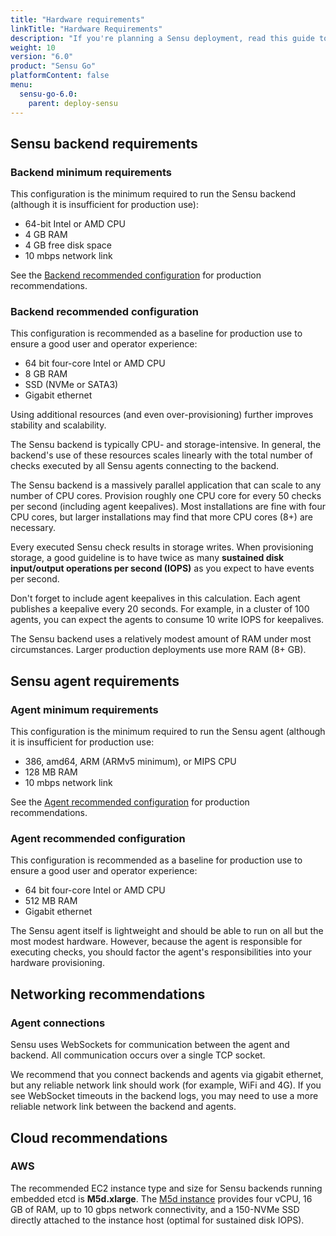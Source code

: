 ```yaml
---
title: "Hardware requirements"
linkTitle: "Hardware Requirements"
description: "If you're planning a Sensu deployment, read this guide to learn about the hardware and networking requirements for running Sensu backends and agents on your organization's infrastructure."
weight: 10
version: "6.0"
product: "Sensu Go"
platformContent: false
menu:
  sensu-go-6.0:
    parent: deploy-sensu
---
```


## Sensu backend requirements

### Backend minimum requirements

This configuration is the minimum required to run the Sensu backend (although it is insufficient for production use):

- 64-bit Intel or AMD CPU
- 4 GB RAM
- 4 GB free disk space
- 10 mbps network link

See the [Backend recommended configuration][2] for production recommendations.

### Backend recommended configuration

This configuration is recommended as a baseline for production use to ensure a good user and operator
experience:

- 64 bit four-core Intel or AMD CPU
- 8 GB RAM
- SSD (NVMe or SATA3)
- Gigabit ethernet

Using additional resources (and even over-provisioning) further improves stability and scalability.

The Sensu backend is typically CPU- and storage-intensive.
In general, the backend's use of these resources scales linearly with the total number of checks executed by all Sensu agents connecting to the backend.

The Sensu backend is a massively parallel application that can scale to any number of CPU cores.
Provision roughly one CPU core for every 50 checks per second (including agent keepalives).
Most installations are fine with four CPU cores, but larger installations may find that more CPU cores (8+) are necessary.

Every executed Sensu check results in storage writes.
When provisioning storage, a good guideline is to have twice as many **sustained disk input/output operations per second (IOPS)** as you expect to have events per second.

Don't forget to include agent keepalives in this calculation.
Each agent publishes a keepalive every 20 seconds.
For example, in a cluster of 100 agents, you can expect the agents to consume 10 write IOPS for keepalives.

The Sensu backend uses a relatively modest amount of RAM under most circumstances.
Larger production deployments use more RAM (8+ GB).

## Sensu agent requirements

### Agent minimum requirements

This configuration is the minimum required to run the Sensu agent (although it is insufficient for production use:

- 386, amd64, ARM (ARMv5 minimum), or MIPS CPU
- 128 MB RAM
- 10 mbps network link

See the [Agent recommended configuration][3] for production recommendations.

### Agent recommended configuration

This configuration is recommended as a baseline for production use to ensure a good user and operator experience:

- 64 bit four-core Intel or AMD CPU
- 512 MB RAM
- Gigabit ethernet

The Sensu agent itself is lightweight and should be able to run on all but the most modest hardware.
However, because the agent is responsible for executing checks, you should factor the agent's responsibilities into your hardware provisioning.

## Networking recommendations

### Agent connections

Sensu uses WebSockets for communication between the agent and backend.
All communication occurs over a single TCP socket.

We recommend that you connect backends and agents via gigabit ethernet, but any reliable network link should work (for example, WiFi and 4G).
If you see WebSocket timeouts in the backend logs, you may need to use a more reliable network link between the backend and agents.

## Cloud recommendations

### AWS

The recommended EC2 instance type and size for Sensu backends running embedded etcd is **M5d.xlarge**.
The [M5d instance][1] provides four vCPU, 16 GB of RAM, up to 10 gbps network connectivity, and a 150-NVMe SSD directly attached to the instance host (optimal for sustained disk IOPS).

[1]: https://aws.amazon.com/ec2/instance-types/m5/
[2]: #backend-recommended-configuration
[3]: #agent-recommended-configuration
